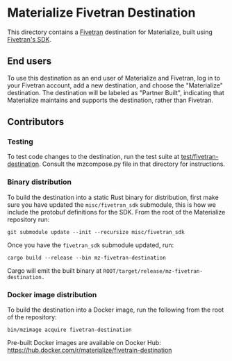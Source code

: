 # Materialize Fivetran Destination

This directory contains a [Fivetran] destination for Materialize, built using
[Fivetran's SDK][fivetran-sdk].

## End users

To use this destination as an end user of Materialize and Fivetran, log in to
your Fivetran account, add a new destination, and choose the "Materialize"
destination. The destination will be labeled as "Partner Built", indicating that
Materialize maintains and supports the destination, rather than Fivetran.

## Contributors

### Testing

To test code changes to the destination, run the test suite at
[test/fivetran-destination]. Consult the mzcompose.py file in that directory
for instructions.

### Binary distribution

To build the destination into a static Rust binary for distribution, first make sure you have
updated the `misc/fivetran_sdk` submodule, this is how we include the protobuf definitions for the
SDK. From the root of the Materialize repository run:

```shell
git submodule update --init --recursize misc/fivetran_sdk
```

Once you have the `fivetran_sdk` submodule updated, run:

```shell
cargo build --release --bin mz-fivetran-destination
```

Cargo will emit the built binary at
`ROOT/target/release/mz-fivetran-destination.`

### Docker image distribution

To build the destination into a Docker image, run the following from the root of
the repository:

```
bin/mzimage acquire fivetran-destination
```

Pre-built Docker images are available on Docker Hub:
<https://hub.docker.com/r/materialize/fivetrain-destination>

[fivetran]: https://fivetran.com
[fivetran-sdk]: https://github.com/fivetran/fivetran_sdk
[test/fivetran-destination]: ../test/fivetran-destination
